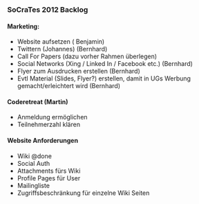 ### SoCraTes 2012 Backlog

#### Marketing:
* Website aufsetzen ( Benjamin)
* Twittern (Johannes) (Bernhard)
* Call For Papers (dazu vorher Rahmen überlegen)
* Social Networks (Xing / Linked In / Facebook etc.) (Bernhard)
* Flyer zum Ausdrucken erstellen (Bernhard)
* Evtl Material (Slides, Flyer?) erstellen, damit in UGs Werbung gemacht/erleichtert wird (Bernhard)

#### Coderetreat (Martin)
* Anmeldung ermöglichen
* Teilnehmerzahl klären

#### Website Anforderungen
* Wiki @done
* Social Auth
* Attachments fürs Wiki
* Profile Pages für User
* Mailingliste
* Zugriffsbeschränkung für einzelne Wiki Seiten
